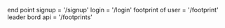 end point
signup = '/signup'
login = '/login'
footprint of user = '/footprint'
leader bord api = '/footprints'

